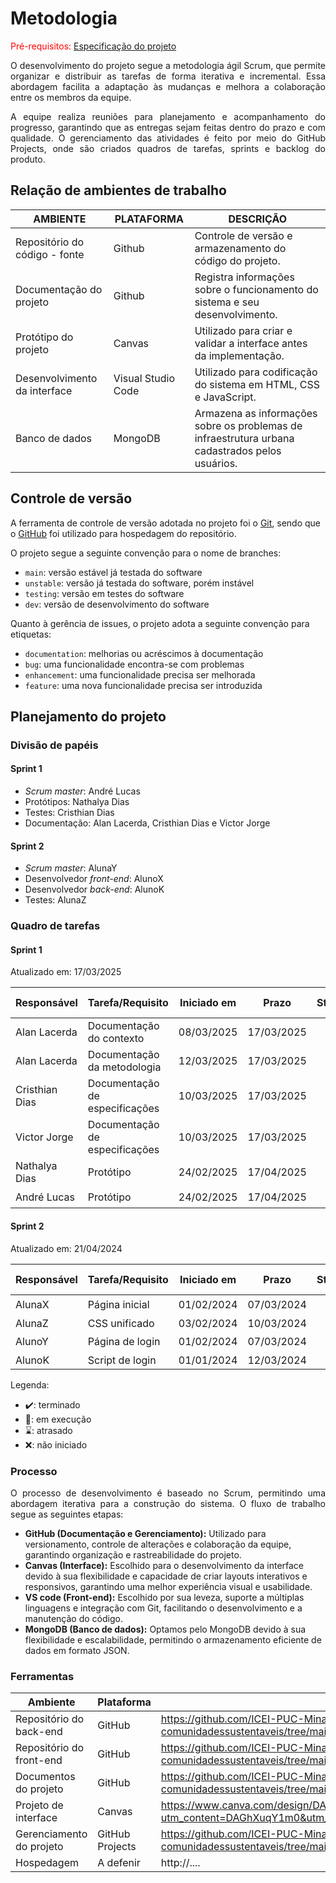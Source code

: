 
# Metodologia

<span style="color:red">Pré-requisitos: <a href="02-Especificacao.md"> Especificação do projeto</a></span>

<p align="justify">O desenvolvimento do projeto segue a metodologia ágil Scrum, que permite organizar e distribuir as tarefas de forma iterativa e incremental. Essa abordagem facilita a adaptação às mudanças e melhora a colaboração entre os membros da equipe.</p>
<p align="justify">A equipe realiza reuniões para planejamento e acompanhamento do progresso, garantindo que as entregas sejam feitas dentro do prazo e com qualidade. O gerenciamento das atividades é feito por meio do GitHub Projects, onde são criados quadros de tarefas, sprints e backlog do produto.</p>

## Relação de ambientes de trabalho

|AMBIENTE | PLATAFORMA | DESCRIÇÃO                 |
|--------------------|------------------------------------|----------------------------------------|
|Repositório do código - fonte | Github         |Controle de versão e armazenamento do código do projeto.              |
|Documentação do projeto     | Github               | Registra informações sobre o funcionamento do sistema e seu desenvolvimento. |
|Protótipo do projeto      | Canvas            | Utilizado para criar e validar a interface antes da implementação. |
|Desenvolvimento da interface      | Visual Studio Code                | Utilizado para codificação do sistema em HTML, CSS e JavaScript. |
|Banco de dados       | MongoDB              | Armazena as informações sobre os problemas de infraestrutura urbana cadastrados pelos usuários. |


## Controle de versão

A ferramenta de controle de versão adotada no projeto foi o [Git](https://git-scm.com/), sendo que o [GitHub](https://github.com) foi utilizado para hospedagem do repositório.

O projeto segue a seguinte convenção para o nome de branches:

- `main`: versão estável já testada do software
- `unstable`: versão já testada do software, porém instável
- `testing`: versão em testes do software
- `dev`: versão de desenvolvimento do software

Quanto à gerência de issues, o projeto adota a seguinte convenção para etiquetas:

- `documentation`: melhorias ou acréscimos à documentação
- `bug`: uma funcionalidade encontra-se com problemas
- `enhancement`: uma funcionalidade precisa ser melhorada
- `feature`: uma nova funcionalidade precisa ser introduzida

## Planejamento do projeto

###  Divisão de papéis

#### Sprint 1
- _Scrum master_: André Lucas
- Protótipos: Nathalya Dias
- Testes: Cristhian Dias
- Documentação: Alan Lacerda, Cristhian Dias e Victor Jorge

#### Sprint 2
- _Scrum master_: AlunaY
- Desenvolvedor _front-end_: AlunoX
- Desenvolvedor _back-end_: AlunoK
- Testes: AlunaZ

###  Quadro de tarefas

#### Sprint 1

Atualizado em: 17/03/2025

| Responsável   | Tarefa/Requisito | Iniciado em    | Prazo      | Status | Terminado em    |
| :----         |    :----         |      :----:    | :----:     | :----: | :----:          |
| Alan Lacerda       | Documentação do contexto | 08/03/2025     | 17/03/2025 | ✔️    | 11/03/2025      |
| Alan Lacerda       | Documentação da metodologia | 12/03/2025     | 17/03/2025 | ✔️    | 16/03/2025      | 
| Cristhian Dias        | Documentação de especificações  | 10/03/2025     | 17/03/2025 | ✔️     |         17/03/2025        |
| Victor Jorge       | Documentação de especificações  |    10/03/2025        | 17/03/2025 | ✔️    |     17/03/2025  |
| Nathalya Dias      | Protótipo  |    24/02/2025        | 17/04/2025 | ✔️    |  24/02/2025     |
| André Lucas        | Protótipo   | 24/02/2025     | 17/04/2025 | ✔️    |    24/02/2025           | 

#### Sprint 2

Atualizado em: 21/04/2024

| Responsável   | Tarefa/Requisito | Iniciado em    | Prazo      | Status | Terminado em    |
| :----         |    :----         |      :----:    | :----:     | :----: | :----:          |
| AlunaX        | Página inicial   | 01/02/2024     | 07/03/2024 | ✔️    | 05/02/2024      |
| AlunaZ        | CSS unificado    | 03/02/2024     | 10/03/2024 | 📝    |                 |
| AlunoY        | Página de login  | 01/02/2024     | 07/03/2024 | ⌛     |                 |
| AlunoK        | Script de login  |  01/01/2024    | 12/03/2024 | ❌    |       |


Legenda:
- ✔️: terminado
- 📝: em execução
- ⌛: atrasado
- ❌: não iniciado

### Processo

<p align="justify">O processo de desenvolvimento é baseado no Scrum, permitindo uma abordagem iterativa para a construção do sistema. O fluxo de trabalho segue as seguintes etapas:</p>

 - **GitHub (Documentação e Gerenciamento):** Utilizado para versionamento, controle de alterações e colaboração da equipe, garantindo organização e rastreabilidade do projeto.
 - **Canvas (Interface):** Escolhido para o desenvolvimento da interface devido à sua flexibilidade e capacidade de criar layouts interativos e responsivos, garantindo uma melhor experiência visual e usabilidade.
 - **VS code (Front-end):** Escolhido por sua leveza, suporte a múltiplas linguagens e integração com Git, facilitando o desenvolvimento e a manutenção do código.
 - **MongoDB (Banco de dados):** Optamos pelo MongoDB devido à sua flexibilidade e escalabilidade, permitindo o armazenamento eficiente de dados em formato JSON.

### Ferramentas



| Ambiente                            | Plataforma                         | Link de acesso                         |
|-------------------------------------|------------------------------------|----------------------------------------|
| Repositório do back-end         | GitHub                             |https://github.com/ICEI-PUC-Minas-PBE-ADS-SI/2025-1-p3-tidai-cidades-comunidadessustentaveis/tree/main/src/back                          |
| Repositório do front-end            | GitHub                           | https://github.com/ICEI-PUC-Minas-PBE-ADS-SI/2025-1-p3-tidai-cidades-comunidadessustentaveis/tree/main/src/front                            |
| Documentos do projeto               | GitHub                             | https://github.com/ICEI-PUC-Minas-PBE-ADS-SI/2025-1-p3-tidai-cidades-comunidadessustentaveis/tree/mai                        |
| Projeto de interface                | Canvas                             | https://www.canva.com/design/DAGhXuqY1m0/k-_0P_ylrLWH7eWcf_YAxA/edit?utm_content=DAGhXuqY1m0&utm_campaign=designshare&utm_medium=link2&utm_source=sharebutton                            |
| Gerenciamento do projeto            | GitHub Projects                    | https://github.com/ICEI-PUC-Minas-PBE-ADS-SI/2025-1-p3-tidai-cidades-comunidadessustentaveis/tree/mai                         |
| Hospedagem                          | A defenir                           | http://....                            |
 
